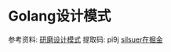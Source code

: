 # Golang设计模式
参考资料:
[研磨设计模式](https://pan.baidu.com/s/1w91f8Y2zy5VmAB_wiuKPdQ)  提取码: pi9j
[silsuer在掘金](https://juejin.im/user/5b723fa351882561223c3e88)
